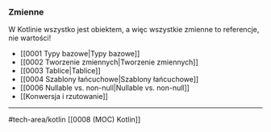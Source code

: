 ### Zmienne 
W Kotlinie wszystko jest obiektem, a więc wszystkie zmienne to referencje, nie wartości!
- [[0001 Typy bazowe|Typy bazowe]]
- [[0002 Tworzenie zmiennych|Tworzenie zmiennych]]
- [[0003 Tablice|Tablice]]
- [[0004 Szablony łańcuchowe|Szablony łańcuchowe]]
- [[0006 Nullable vs. non-null|Nullable vs. non-null]]
- [[Konwersja i rzutowanie]]

---

#tech-area/kotlin
[[0008 (MOC) Kotlin]]